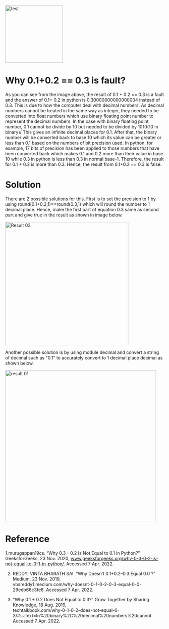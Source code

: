 <img width="182" alt="test" src="https://user-images.githubusercontent.com/82266864/162182653-13792f6f-58c5-43e3-8705-77ecf40effb7.png">

# Why 0.1+0.2 == 0.3 is fault?

As you can see from the image above, the result of 0.1 + 0.2 == 0.3 is a fault and the answer of 0.1+ 0.2 in python is 0.30000000000000004 instead of 0.3.
This is due to how the computer deal with decimal numbers. As decimal numbers cannot be treated in the same way as integer, they needed to be converted into float numbers
which use binary floating point number to represent the decimal numbers. In the case with binary floating point number, 0.1 cannot be divide by 10 but needed to be divided by 1010(10 in binary)/
This gives an infinite decimal places for 0.1. After that, the binary number will be converted back to base 10 which its value can be greater or less than 0.1 based on the numbers of bit precision used.
In python, for example, 17 bits of precision has been applied to those numbers that have been converted back which makes 0.1 and 0.2 more than their value in base 10 while 0.3 in python is less than 0.3 in normal base-1.
Therefore, the result for 0.1 + 0.2 is more than 0.3. Hence, the result from 0.1+0.2 == 0.3 is false.


# Solution

There are 2 possible solutions for this. First is to set the precision to 1 by using round(0.1+0.2,1)==round(0.3,1) which will round the number to 1 decimal place. Hence, make the first part of equation 0.3 same as second part and give true in the result as shown in image below.

<img width="390" alt="Result 03" src="https://user-images.githubusercontent.com/82266864/162193506-f0c06ac4-fbb6-4e9f-a0dd-f3b0ed5f1484.png">

Another possible solution is by using module decimal and convert a string of decimal such as "0.1" to accurately convert to 1 decimal place decimal as shown below.

<img width="478" alt="result 01" src="https://user-images.githubusercontent.com/82266864/162191556-026a4ff4-d389-4b02-ae8f-65896b1bb6c8.png">


# Reference
 1.murugappan19cs. “Why 0.3 - 0.2 Is Not Equal to 0.1 in Python?” GeeksforGeeks, 23 Nov. 2020, 
       www.geeksforgeeks.org/why-0-3-0-2-is-not-equal-to-0-1-in-python/. Accessed 7 Apr. 2022.

 2. REDDY, VINTA BHARATH SAI. “Why Doesn’t 0.1+0.2–0.3 Equal 0.0 ?” Medium, 23 Nov. 2019,    
 vbsreddy1.medium.com/why-doesnt-0-1-0-2-0-3-equal-0-0-29eeb66c3fe8. Accessed 7 Apr. 2022. 

 3. “Why 0.1 + 0.2 Does Not Equal to 0.3?” Grow Together by Sharing Knowledge, 18 Aug. 2019,  
 techtalkbook.com/why-0-1-0-2-does-not-equal-0-3/#:~:text=In%20binary%2C%20decimal%20numbers%20cannot. Accessed 7 Apr. 2022.
 
 
 



